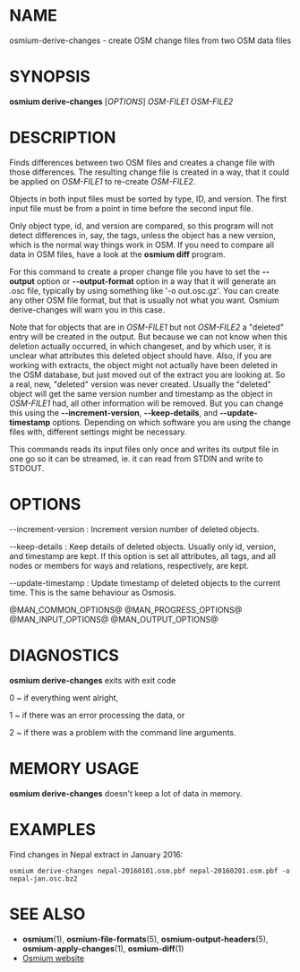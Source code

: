 
# NAME

osmium-derive-changes - create OSM change files from two OSM data files


# SYNOPSIS

**osmium derive-changes** \[*OPTIONS*\] *OSM-FILE1* *OSM-FILE2*


# DESCRIPTION

Finds differences between two OSM files and creates a change file with those
differences. The resulting change file is created in a way, that it could be
applied on *OSM-FILE1* to re-create *OSM-FILE2*.

Objects in both input files must be sorted by type, ID, and version. The first
input file must be from a point in time before the second input file.

Only object type, id, and version are compared, so this program will not detect
differences in, say, the tags, unless the object has a new version, which is
the normal way things work in OSM. If you need to compare all data in OSM
files, have a look at the **osmium diff** program.

For this command to create a proper change file you have to set the
**\--output** option or **\--output-format** option in a way that it will
generate an .osc file, typically by using something like '-o out.osc.gz'.
You can create any other OSM file format, but that is usually not what you
want. Osmium derive-changes will warn you in this case.

Note that for objects that are in *OSM-FILE1* but not *OSM-FILE2* a "deleted"
entry will be created in the output. But because we can not know when this
deletion actually occurred, in which changeset, and by which user, it is
unclear what attributes this deleted object should have. Also, if you are
working with extracts, the object might not actually have been deleted in the
OSM database, but just moved out of the extract you are looking at. So a real,
new, "deleted" version was never created. Usually the "deleted" object will get
the same version number and timestamp as the object in *OSM-FILE1* had, all
other information will be removed. But you can change this using the
**\--increment-version**, **\--keep-details**, and **\--update-timestamp**
options. Depending on which software you are using the change files with,
different settings might be necessary.

This commands reads its input files only once and writes its output file
in one go so it can be streamed, ie. it can read from STDIN and write to
STDOUT.


# OPTIONS

\--increment-version
:   Increment version number of deleted objects.

\--keep-details
:   Keep details of deleted objects. Usually only id, version, and timestamp
    are kept. If this option is set all attributes, all tags, and all nodes
    or members for ways and relations, respectively, are kept.

\--update-timestamp
:   Update timestamp of deleted objects to the current time. This is the same
    behaviour as Osmosis.


@MAN_COMMON_OPTIONS@
@MAN_PROGRESS_OPTIONS@
@MAN_INPUT_OPTIONS@
@MAN_OUTPUT_OPTIONS@

# DIAGNOSTICS

**osmium derive-changes** exits with exit code

0
  ~ if everything went alright,

1
  ~ if there was an error processing the data, or

2
  ~ if there was a problem with the command line arguments.


# MEMORY USAGE

**osmium derive-changes** doesn't keep a lot of data in memory.


# EXAMPLES

Find changes in Nepal extract in January 2016:

    osmium derive-changes nepal-20160101.osm.pbf nepal-20160201.osm.pbf -o nepal-jan.osc.bz2


# SEE ALSO

* **osmium**(1), **osmium-file-formats**(5), **osmium-output-headers**(5),
  **osmium-apply-changes**(1), **osmium-diff**(1)
* [Osmium website](https://osmcode.org/osmium-tool/)

